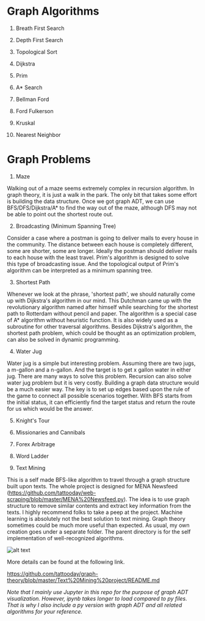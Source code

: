 # Graph Algorithms

1. Breath First Search

2. Depth First Search

3. Topological Sort

4. Dijkstra

5. Prim

6. A* Search

7. Bellman Ford

8. Ford Fulkerson

9. Kruskal

10. Nearest Neighbor

# Graph Problems

1. Maze

Walking out of a maze seems extremely complex in recursion algorithm. In graph theory, it is just a walk in the park. The only bit that takes some effort is building the data structure. Once we got graph ADT, we can use BFS/DFS/Dijkstra/A* to find the way out of the maze, although DFS may not be able to point out the shortest route out.

2. Broadcasting (Minimum Spanning Tree)

Consider a case where a postman is going to deliver mails to every house in the community. The distance between each house is completely different, some are shorter, some are longer. Ideally the postman should deliver mails to each house with the least travel. Prim's algorithm is designed to solve this type of broadcasting issue. And the topological output of Prim's algorithm can be interpreted as a minimum spanning tree.

3. Shortest Path

Whenever we look at the phrase, 'shortest path', we should naturally come up with Dijkstra's algorithm in our mind. This Dutchman came up with the revolutionary algorithm named after himself while searching for the shortest path to Rotterdam without pencil and paper. The algorithm is a special case of A* algorithm without heuristic function. It is also widely used as a subroutine for other traversal algorithms. Besides Dijkstra's algorithm, the shortest path problem, which could be thought as an optimization problem, can also be solved in dynamic programming.

4. Water Jug

Water jug is a simple but interesting problem. Assuming there are two jugs, a m-gallon and a n-gallon. And the target is to get x gallon water in either jug. There are many ways to solve this problem. Recursion can also solve water jug problem but it is very costly. Building a graph data structure would be a much easier way. The key is to set up edges based upon the rule of the game to connect all possible scenarios together. With BFS starts from the initial status, it can efficiently find the target status and return the route for us which would be the answer.

5. Knight's Tour
 
6. Missionaries and Cannibals

7. Forex Arbitrage

8. Word Ladder

9. Text Mining

This is a self made BFS-like algorithm to travel through a graph structure built upon texts. The whole project is designed for MENA Newsfeed (https://github.com/tattooday/web-scraping/blob/master/MENA%20Newsfeed.py). The idea is to use graph structure to remove similar contents and extract key information from the texts. I highly recommend folks to take a peep at the project. Machine learning is absolutely not the best solution to text mining. Graph theory sometimes could be much more useful than expected. As usual, my own creation goes under a separate folder. The parent directory is for the self implementation of well-recognized algorithms. 

![alt text](https://github.com/tattooday/graph-theory/blob/master/Text%20Mining%20project/preview/result.png)

More details can be found at the following link.

https://github.com/tattooday/graph-theory/blob/master/Text%20Mining%20project/README.md

*Note that I mainly use Jupyter in this repo for the purpose of graph ADT visualization. However, ipynb takes longer to load compared to py files. That is why I also include a py version with graph ADT and all related algorithms for your reference.*
